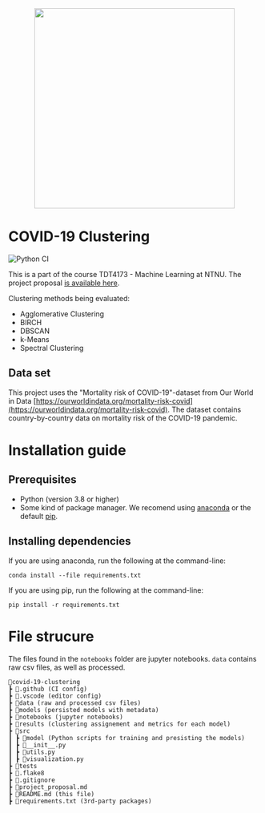 <div align="center">
    <img width="400" src="https://innsida.ntnu.no/documents/10157/2546401449/ntnu_hoeyde_eng.png/9130ea3c-828a-497e-b469-df0c54e16bb5?t=1578568440350" />
</div>

# COVID-19 Clustering

![Python CI](https://github.com/batherk/covid-19-clustering/workflows/Python%20CI/badge.svg)

This is a part of the course TDT4173 - Machine Learning at NTNU. The project proposal [is available here](project_proposal.md).

Clustering methods being evaluated:

- Agglomerative Clustering
- BIRCH
- DBSCAN
- k-Means
- Spectral Clustering

## Data set

This project uses the "Mortality risk of COVID-19"-dataset from Our World in Data
[https://ourworldindata.org/mortality-risk-covid](https://ourworldindata.org/mortality-risk-covid). The dataset contains
country-by-country data on mortality risk of the COVID-19 pandemic.

# Installation guide

## Prerequisites

- Python (version 3.8 or higher)
- Some kind of package manager. We recomend using [anaconda](https://www.anaconda.com/products/individual) or the default [pip](https://pip.pypa.io/en/stable/).

## Installing dependencies

If you are using anaconda, run the following at the command-line:

```
conda install --file requirements.txt
```

If you are using pip, run the following at the command-line:

```
pip install -r requirements.txt
```

# File strucure

The files found in the `notebooks` folder are jupyter notebooks.
`data` contains raw csv files, as well as processed.

```
📂covid-19-clustering
┣ 📁.github (CI config)
┣ 📁.vscode (editor config)
┣ 📁data (raw and processed csv files)
┣ 📁models (persisted models with metadata)
┣ 📁notebooks (jupyter notebooks)
┣ 📁results (clustering assignement and metrics for each model)
┣ 📁src
┃ ┣ 📂model (Python scripts for training and presisting the models)
┃ ┣ 📜__init__.py
┃ ┣ 📜utils.py
┃ ┣ 📜visualization.py
┣ 📁tests
┣ 📜.flake8
┣ 📜.gitignore
┣ 📜project_proposal.md
┣ 📜README.md (this file)
┣ 📜requirements.txt (3rd-party packages)
```
